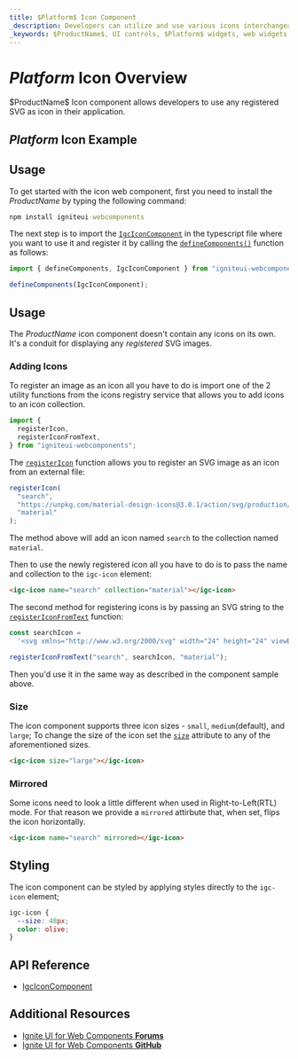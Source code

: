 ```yaml
---
title: $Platform$ Icon Component
_description: Developers can utilize and use various icons interchangeably with custom colors and more with $ProductName$ Icon component.
_keywords: $ProductName$, UI controls, $Platform$ widgets, web widgets, UI widgets, $Platform$, Native $Platform$ Components Suite, Native $Platform$ Controls, Native $Platform$ Components Library, $Platform$ Icon components, $Platform$ Icon controls
---
```


# $Platform$ Icon Overview

<p class="highlight">$ProductName$ Icon component allows developers to use any registered SVG as icon in their application.</p>

## $Platform$ Icon Example

<code-view style="height: 50px" 
           data-demos-base-url="{environment:demosBaseUrl}" 
           iframe-src="{environment:demosBaseUrl}/layouts/icon-sizing" alt="$Platform$ Icon Example"
           github-src="layouts/icon/sizing">
</code-view>

<div class="divider--half"></div>

## Usage

To get started with the icon web component, first you need to install the $ProductName$ by typing the following command:

```cmd
npm install igniteui-webcomponents
```

The next step is to import the [`IgcIconComponent`]({environment:wcApiUrl}/classes/IgcIconComponent.html) in the typescript file where you want to use it and register it by calling the [`defineComponents()`]({environment:wcApiUrl}/index.html#defineComponents) function as follows:

```ts
import { defineComponents, IgcIconComponent } from "igniteui-webcomponents";

defineComponents(IgcIconComponent);
```

## Usage

The $ProductName$ icon component doesn't contain any icons on its own. It's a conduit for displaying any _registered_ SVG images.

### Adding Icons

To register an image as an icon all you have to do is import one of the 2 utility functions from the icons registry service that allows you to add icons to an icon collection.

```ts
import {
  registerIcon,
  registerIconFromText,
} from "igniteui-webcomponents";
```

The [`registerIcon`]({environment:wcApiUrl}/index.html#registerIcon) function allows you to register an SVG image as an icon from an external file:

```ts
registerIcon(
  "search",
  "https://unpkg.com/material-design-icons@3.0.1/action/svg/production/ic_build_24px.svg",
  "material"
);
```

The method above will add an icon named `search` to the collection named `material`.

Then to use the newly registered icon all you have to do is to pass the name and collection to the `igc-icon` element:

```html
<igc-icon name="search" collection="material"></igc-icon>
```

The second method for registering icons is by passing an SVG string to the [`registerIconFromText`]({environment:wcApiUrl}/index.html#registerIconFromText) function:

```ts
const searchIcon =
  '<svg xmlns="http://www.w3.org/2000/svg" width="24" height="24" viewBox="0 0 24 24"><path d="M15.5 14h-.79l-.28-.27C15.41 12.59 16 11.11 16 9.5 16 5.91 13.09 3 9.5 3S3 5.91 3 9.5 5.91 16 9.5 16c1.61 0 3.09-.59 4.23-1.57l.27.28v.79l5 4.99L20.49 19l-4.99-5zm-6 0C7.01 14 5 11.99 5 9.5S7.01 5 9.5 5 14 7.01 14 9.5 11.99 14 9.5 14z"/></svg>';

registerIconFromText("search", searchIcon, "material");
```

Then you'd use it in the same way as described in the component sample above.

### Size

The icon component supports three icon sizes - `small`, `medium`(default), and `large`; To change the size of the icon set the [`size`]({environment:wcApiUrl}/classes/IgcIconComponent.html#size) attribute to any of the aforementioned sizes.

```html
<igc-icon size="large"></igc-icon>
```

<code-view style="height: 50px" 
           data-demos-base-url="{environment:demosBaseUrl}" 
           iframe-src="{environment:demosBaseUrl}/layouts/icon-sizing" alt="$Platform$ Icon Sizing"
           github-src="layouts/icon/sizing">
</code-view>

### Mirrored

Some icons need to look a little different when used in Right-to-Left(RTL) mode. For that reason we provide a `mirrored` attirbute that, when set, flips the icon horizontally.

```html
<igc-icon name="search" mirrored></igc-icon>
```

## Styling

The icon component can be styled by applying styles directly to the `igc-icon` element;

```css
igc-icon {
  --size: 48px;
  color: olive;
}
```

<code-view style="height: 70px" 
           data-demos-base-url="{environment:demosBaseUrl}" 
           iframe-src="{environment:demosBaseUrl}/layouts/icon-styling" alt="$Platform$ Icon Sizing"
           github-src="layouts/icon/styling">
</code-view>

## API Reference

* [IgcIconComponent]({environment:wcApiUrl}/classes/IgcIconComponent.html)

## Additional Resources

<div class="divider--half"></div>

* [Ignite UI for Web Components **Forums**](https://www.infragistics.com/community/forums/f/ignite-ui-for-web-components)
* [Ignite UI for Web Components **GitHub**](https://github.com/IgniteUI/igniteui-webcomponents)
